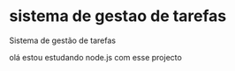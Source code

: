 # sistema de gestao de tarefas
 Sistema de gestão de tarefas 

 olá estou estudando node.js com esse projecto
